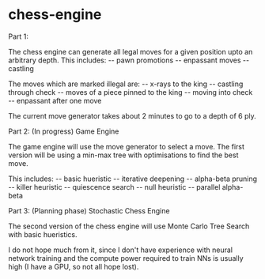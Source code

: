 # chess-engine

Part 1:

The chess engine can generate all legal moves for a given position upto an arbitrary depth.
This includes:
-- pawn promotions
-- enpassant moves
-- castling

The moves which are marked illegal are:
-- x-rays to the king
-- castling through check
-- moves of a piece pinned to the king
-- moving into check
-- enpassant after one move

The current move generator takes about 2 minutes to go to a depth of 6 ply. 


Part 2: (In progress) Game Engine

The game engine will use the move generator to select a move. The first version will be using a min-max tree with optimisations to find the best move.

This includes:
-- basic hueristic
-- iterative deepening
-- alpha-beta pruning
-- killer heuristic
-- quiescence search
-- null heuristic
-- parallel alpha-beta

Part 3: (Planning phase) Stochastic Chess Engine

The second version of the chess engine will use Monte Carlo Tree Search with basic hueristics. 

I do not hope much from it, since I don't have experience with neural network training and the compute power required to train NNs is usually high (I have a GPU, so not all hope lost). 
